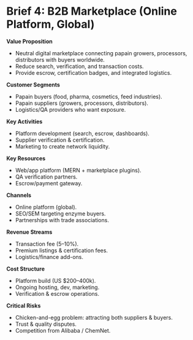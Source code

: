 # **Brief 4: B2B Marketplace (Online Platform, Global)**

**Value Proposition**

* Neutral digital marketplace connecting papain growers, processors, distributors with buyers worldwide.  
* Reduce search, verification, and transaction costs.  
* Provide escrow, certification badges, and integrated logistics.

**Customer Segments**

* Papain buyers (food, pharma, cosmetics, feed industries).  
* Papain suppliers (growers, processors, distributors).  
* Logistics/QA providers who want exposure.

**Key Activities**

* Platform development (search, escrow, dashboards).  
* Supplier verification & certification.  
* Marketing to create network liquidity.

**Key Resources**

* Web/app platform (MERN \+ marketplace plugins).  
* QA verification partners.  
* Escrow/payment gateway.

**Channels**

* Online platform (global).  
* SEO/SEM targeting enzyme buyers.  
* Partnerships with trade associations.

**Revenue Streams**

* Transaction fee (5–10%).  
* Premium listings & certification fees.  
* Logistics/finance add-ons.

**Cost Structure**

* Platform build (US $200–400k).  
* Ongoing hosting, dev, marketing.  
* Verification & escrow operations.

**Critical Risks**

* Chicken-and-egg problem: attracting both suppliers & buyers.  
* Trust & quality disputes.  
* Competition from Alibaba / ChemNet.
